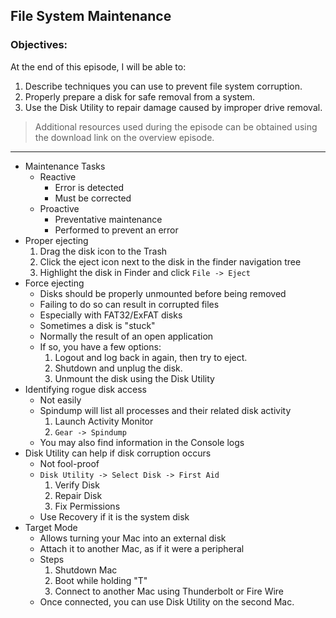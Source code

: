 ## File System Maintenance 

### Objectives:

At the end of this episode, I will be able to:

1. Describe techniques you can use to prevent file system corruption.
2. Properly prepare a disk for safe removal from a system.
3. Use the Disk Utility to repair damage caused by improper drive removal.

>Additional resources used during the episode can be obtained using the download link on the overview episode.

-----------------------------------------------------------

* Maintenance Tasks
	+ Reactive
		- Error is detected
		- Must be corrected
	+ Proactive
		- Preventative maintenance
		- Performed to prevent an error
* Proper ejecting
	1. Drag the disk icon to the Trash
	2. Click the eject icon next to the disk in the finder navigation tree
	3. Highlight the disk in Finder and click `File -> Eject`
* Force ejecting
	+ Disks should be properly unmounted before being removed
	+ Failing to do so can result in corrupted files
	+ Especially with FAT32/ExFAT disks
	+ Sometimes a disk is "stuck"
	+ Normally the result of an open application
	+ If so, you have a few options:
		1. Logout and log back in again, then try to eject. 
		2. Shutdown and unplug the disk.
		3. Unmount the disk using the Disk Utility
* Identifying rogue disk access
	+ Not easily
	+ Spindump will list all processes and their related disk activity
		1. Launch Activity Monitor
		2. `Gear -> Spindump`
	+ You may also find information in the Console logs
* Disk Utility can help if disk corruption occurs
	+ Not fool-proof
	+ `Disk Utility -> Select Disk -> First Aid`
		1. Verify Disk
		2. Repair Disk
		3. Fix Permissions
	+ Use Recovery if it is the system disk
* Target Mode
	+ Allows turning your Mac into an external disk
	+ Attach it to another Mac, as if it were a peripheral
	+ Steps
		1. Shutdown Mac
		2. Boot while holding "T" 
		3. Connect to another Mac using Thunderbolt or Fire Wire
	+ Once connected, you can use Disk Utility on the second Mac.

